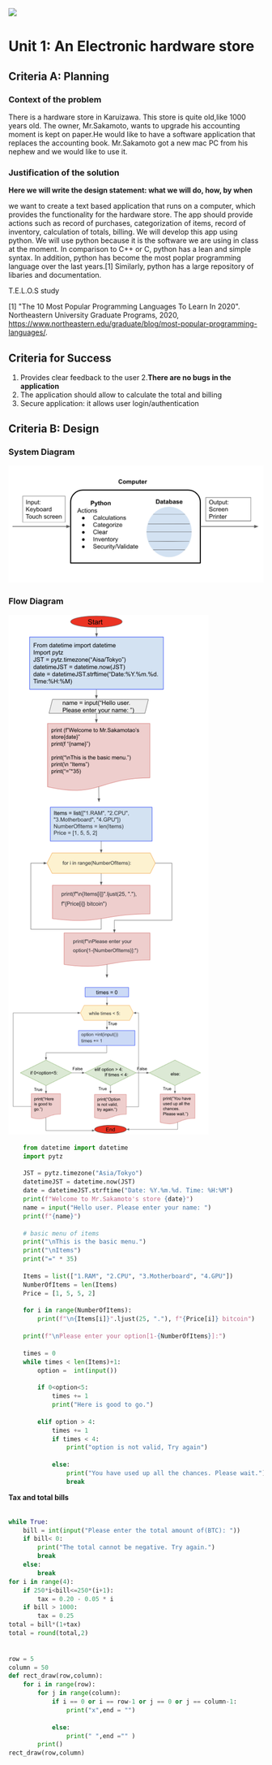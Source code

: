 
![](image)
# Unit 1: An Electronic hardware store
## Criteria A: Planning
### Context of the problem
There is a hardware store in Karuizawa. This store is quite old,like 1000 years old. The owner, Mr.Sakamoto, wants to upgrade his accounting moment is kept on paper.He would like to have a software application that replaces the accounting book. Mr.Sakamoto got a new mac PC from his nephew and we would like to use it.

### Justification of the solution 
**Here we will write the design statement: what we will do, how, by when**

we want to create a text based application that runs on a computer, which provides the functionality for the hardware store. The app should provide actions such as record of purchases, categorization of items, record of inventory, calculation of totals, billing. We will develop this app using python. We will use python because it is the software we are using in class at the moment. In comparison to C++ or C, python has a lean and simple syntax. In addition, python has become the most poplar programming language over the last years.[1] Similarly, python has a large repository of libaries and documentation.

T.E.L.O.S study

[1] "The 10 Most Popular Programming Languages To Learn In 2020". Northeastern University Graduate Programs, 2020, https://www.northeastern.edu/graduate/blog/most-popular-programming-languages/. 

## Criteria for Success
1. Provides clear feedback to the user
2.**There are no bugs in the application**
3. The application should allow to calculate the total and billing
4. Secure application: it allows user login/authentication

## Criteria B: Design
### System Diagram
![SystemDiagram](https://github.com/cathymonkey/Unit-1/blob/master/SystemDiagram.png)

### Flow Diagram
![FlowDiagram](https://github.com/cathymonkey/Unit-1/blob/master/FlowDiagram.png)

```.py
	from datetime import datetime
	import pytz

	JST = pytz.timezone("Asia/Tokyo")
	datetimeJST = datetime.now(JST)
	date = datetimeJST.strftime("Date: %Y.%m.%d. Time: %H:%M")
	print(f"Welcome to Mr.Sakamoto's store {date}")
	name = input("Hello user. Please enter your name: ")
	print(f"{name}")

	# basic menu of items
	print("\nThis is the basic menu.")
	print("\nItems")
	print("=" * 35)

	Items = list(["1.RAM", "2.CPU", "3.Motherboard", "4.GPU"])
	NumberOfItems = len(Items)
	Price = [1, 5, 5, 2]

	for i in range(NumberOfItems):
		print(f"\n{Items[i]}".ljust(25, "."), f"{Price[i]} bitcoin")
		
	print(f"\nPlease enter your option[1-{NumberOfItems}]:")

	times = 0
	while times < len(Items)+1:
		option =  int(input())
	
		if 0<option<5:
			times += 1
			print("Here is good to go.")
	
		elif option > 4:
			times += 1
			if times < 4:
	    		print("option is not valid, Try again")

			else:
	    		print("You have used up all the chances. Please wait.")
	    		break
```

**Tax and total bills**
```.py

while True:
    bill = int(input("Please enter the total amount of(BTC): "))
    if bill< 0:
        print("The total cannot be negative. Try again.")
        break
    else:
        break
for i in range(4):
    if 250*i<bill<=250*(i+1):
        tax = 0.20 - 0.05 * i
    if bill > 1000:
        tax = 0.25
total = bill*(1+tax)
total = round(total,2)


row = 5
column = 50
def rect_draw(row,column):
    for i in range(row):
        for j in range(column):
            if i == 0 or i == row-1 or j == 0 or j == column-1:
                print("x",end = "")

            else:
                print(" ",end ="" )
        print()
rect_draw(row,column)


